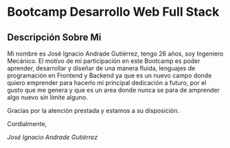 # Bootcamp Desarrollo Web Full Stack

## Descripción Sobre Mi
Mi nombre es José Ignacio Andrade Gutiérrez, tengo 26 años, soy Ingeniero Mecánico. El motivo de mi participación en este Bootcamp es poder aprender, desarrollar y diseñar de una manera fluida, lenguajes de programación en Frontend y Backend ya que es un nuevo campo donde quiero emprender para hacerlo mi principal dedicación a futuro, por el gusto que me genera y que es un area donde nunca se para de amprender algo nuevo sin limite alguno.

Gracias por la atención prestada y estamos a su disposición.

Cordialmente,

_José Ignacio Andrade Gutiérrez_